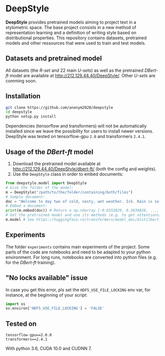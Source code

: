 
# DeepStyle

**DeepStyle** provides pretrained models aiming to project text in a stylometric space. The base project consists in a new method of representation learning and a definition of writing style based on distributional properties. This repository contains datasets, pretrained models and other ressources that were used to train and test models.

## Datasets and pretrained model

All datasets (the *R-set* and 22 main *U-sets*) as well as the pretrained *DBert-ft* model are available at <http://212.129.44.40/DeepStyle/>. Other *U-sets* are comming soon.

## Installation

```bash
git clone https://github.com/anonym2020/deepstyle
cd deepstyle
python setup.py install
```

Dependencies (tensorflow and transformers) will not be automatically installed since we leave the possibility for users to install newer versions. DeepStyle was tested on tensorflow-gpu `2.0` and transformers `2.4.1`.

## Usage of the *DBert-ft* model

 1. Download the pretrained model available at <http://212.129.44.40/DeepStyle/dbert-ft/> (both the config and weights).
 2. Use the `DeepStyle` class in order to embed documents:

```python
from deepstyle.model import DeepStyle
# Give the folder of the model:
m = DeepStyle("/path/to/the/folder/containing/both/files")
# Sample document:
doc = "Welcome to day two of cold, nasty, wet weather. Ick. Rain is so bad by itself... But when you mix it with a hella cold temperature and nasty wind... Not so much fun anymore."
# Embed a document:
print(m.embed(doc)) # Return a np.ndarray [-0.6553829, 0.3634828, ..., 1.2970213, 0.1685428]
# Get the pretrained model and use its methods (e.g. to get attentions):
m.model # See https://huggingface.co/transformers/model_doc/distilbert.html#tfdistilbertforsequenceclassification
```

## Experiments

The folder `experiments` contains main experiments of the project. Some parts of the code are notebooks and need to be adapted to your python environment. For long runs, notebooks are converted into python files (e.g. for the *DBert-ft* training).

## "No locks available" issue

In case you get this error, pls set the `HDF5_USE_FILE_LOCKING` env var, for instance, at the beginning of your script:

```python
import os
os.environ['HDF5_USE_FILE_LOCKING'] = 'FALSE'
```

## Tested on

	tensorflow-gpu==2.0.0
	transformers==2.4.1

With python 3.6, CUDA 10.0 and CUDNN 7.
